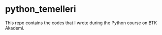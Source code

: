 # python_temelleri
This repo contains the codes that I wrote during the Python course on BTK Akademi.
